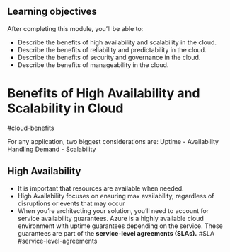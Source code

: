 ## Learning objectives

After completing this module, you’ll be able to:

- Describe the benefits of high availability and scalability in the cloud.
- Describe the benefits of reliability and predictability in the cloud.
- Describe the benefits of security and governance in the cloud.
- Describe the benefits of manageability in the cloud.

# Benefits of High Availability and Scalability in Cloud
#cloud-benefits

For any application, two biggest considerations are: 
Uptime - Availability
Handling Demand - Scalability
## High Availability

- It is important that resources are available when needed. 
- High Availability focuses on ensuring max availability, regardless of disruptions or events that may occur
- When you’re architecting your solution, you’ll need to account for service availability guarantees. Azure is a highly available cloud environment with uptime guarantees depending on the service. These guarantees are part of the **service-level agreements (SLAs).** #SLA #service-level-agreements

